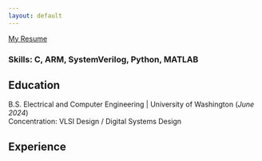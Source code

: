```yaml
---
layout: default
---
```


[My Resume](./assets/JASResume2023.pdf)

### Skills: C, ARM, SystemVerilog, Python, MATLAB

## Education
B.S. Electrical and Computer Engineering | University of Washington (_June 2024_)  
Concentration: VLSI Design / Digital Systems Design

## Experience

